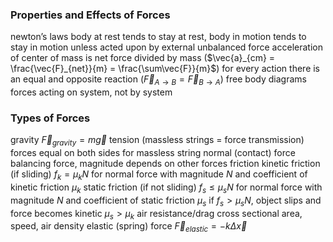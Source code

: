### Properties and Effects of Forces
newton’s laws
	body at rest tends to stay at rest, body in motion tends to stay in motion unless acted upon by external unbalanced force
	acceleration of center of mass is net force divided by mass ($\vec{a}_{cm} = \frac{\vec{F}_{net}}{m} = \frac{\sum\vec{F}}{m}$)
	for every action there is an equal and opposite reaction ($\vec{F}_{A\to B} = \vec{F}_{B\to A}$)
free body diagrams
	forces acting on system, not by system
### Types of Forces
gravity
	$\vec{F}_{gravity} = m\vec{g}$
tension (massless strings = force transmission)
	forces equal on both sides for massless string
normal (contact) force
	balancing force, magnitude depends on other forces
friction
	kinetic friction (if sliding)
		$f_k = \mu_kN$ for normal force with magnitude $N$ and coefficient of kinetic friction $\mu_k$
	static friction (if not sliding)
		$f_s \leq \mu_sN$ for normal force with magnitude $N$ and coefficient of static friction $\mu_s$
		if $f_s > \mu_sN$, object slips and force becomes kinetic
	$\mu_s > \mu_k$
	air resistance/drag
		cross sectional area, speed, air density
	elastic (spring) force
		$\vec{F}_{elastic} = -k\Delta\vec{x}$